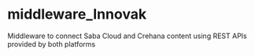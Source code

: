 # middleware_Innovak
Middleware to connect Saba Cloud and Crehana content using REST APIs provided by both platforms
